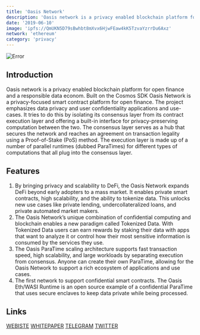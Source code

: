 ```yaml
---
title: 'Oasis Network'
description: 'Oasis network is a privacy enabled blockchain platform for open finance and a responsible data economy'
date: '2019-06-10'
image: 'ipfs://QmUKN5D79sBwhbt8mXvx6HjwFEaw4kK5TzvaYzrrDu6Axz'
network: 'ethereum'
category: 'privacy'
---
```


![Error](ipfs://QmSE9U9EMpmdwv7k4h8e4AXUuCXa7pfTGx27Hfy7V2Hctt)

## Introduction
Oasis network is a privacy enabled blockchain platform for open finance and a responsible data econom. Built on the Cosmos SDK Oasis Network is a privacy-focused smart contract platform for open finance. The project emphasizes data privacy and user confidentiality applications and use-cases. It tries to do this by isolating its consensus layer from its contract execution layer and offering a built-in interface for privacy-preserving computation between the two. The consensus layer serves as a hub that secures the network and reaches an agreement on transaction legality using a Proof-of-Stake (PoS) method. The execution layer is made up of a number of parallel runtimes (dubbed ParaTimes) for different types of computations that all plug into the consensus layer.

## Features
1. By bringing privacy and scalability to DeFi, the Oasis Network expands DeFi beyond early adopters to a mass market. It enables private smart contracts, high scalability, and the ability to tokenize data. This unlocks new use cases like private lending, undercollateralized loans, and private automated market makers.
2.  The Oasis Network’s unique combination of confidential computing and blockchain enables a new paradigm called Tokenized Data. With Tokenized Data users can earn rewards by staking their data with apps that want to analyze it or control how their most sensitive information is consumed by the services they use.
3.  The Oasis ParaTime scaling architecture supports fast transaction speed, high scalability, and large workloads by separating execution from consensus. Anyone can create their own ParaTime, allowing for the Oasis Network to support a rich ecosystem of applications and use cases.
4.  The first network to support confidential smart contracts. The Oasis Eth/WASI Runtime is an open source example of a confidential ParaTime that uses secure enclaves to keep data private while being processed.

## Links

[WEBISTE](https://oasisprotocol.org/)
[WHITEPAPER](https://docsend.com/view/aq86q2pckrut2yvq)
[TELEGRAM](https://t.me/oasisprotocolcommunity)
[TWITTER](https://twitter.com/OasisProtocol)